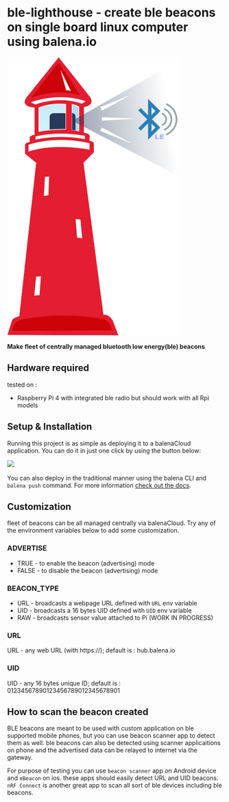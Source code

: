 # ble-lighthouse - create ble beacons on single board linux computer using balena.io

![](https://raw.githubusercontent.com/iayanpahwa/ble-lighthouse/master/assets/ble-lighthouse.png)

**Make fleet of centrally managed bluetooth low energy(ble) beacons**

## Hardware required

tested on : 
- Raspberry Pi 4 with integrated ble radio but should work with all Rpi models
## Setup & Installation

Running this project is as simple as deploying it to a balenaCloud application. You can do it in just one click by using the button below:

[![](https://balena.io/deploy.png)](https://dashboard.balena-cloud.com/deploy?repoUrl=https://github.com/iayanpahwa/ble-lighthouse)

You can also deploy in the traditional manner using the balena CLI and `balena push` command. For more information [check out the docs](https://www.balena.io/docs/learn/deploy/deployment/).

## Customization

fleet of beacons can be all managed centrally via balenaCloud. Try any of the environment variables below to add some customization.

### ADVERTISE

* TRUE - to enable the beacon (advertising) mode
* FALSE - to disable the beacon (advertising) mode

### BEACON_TYPE

* URL - broadcasts a webpage URL defined with ```URL``` env variable 
* UID - broadcasts a 16 bytes UID defined with ```UID``` env variable 
* RAW - broadcasts sensor value attached to Pi (WORK IN PROGRESS)

### URL

URL - any web URL (with https://); default is : hub.balena.io

### UID

UID - any 16 bytes unique ID; default is : 01234567890123456789012345678901

## How to scan the beacon created

BLE beacons are meant to be used with custom application on ble supported mobile phones, but you can use beacon scanner app to detect them as well. ble beacons can also be detected using scanner applicaitions on phone and the advertised data can be relayed to internet via the gateway. 

For purpose of testing you can use ```beacon scanner``` app on Android device and ```eBeacon``` on ios. these apps should easily detect URL and UID beacons. ```nRF Connect``` is another great app to scan all sort of ble devices including ble beacons. 
